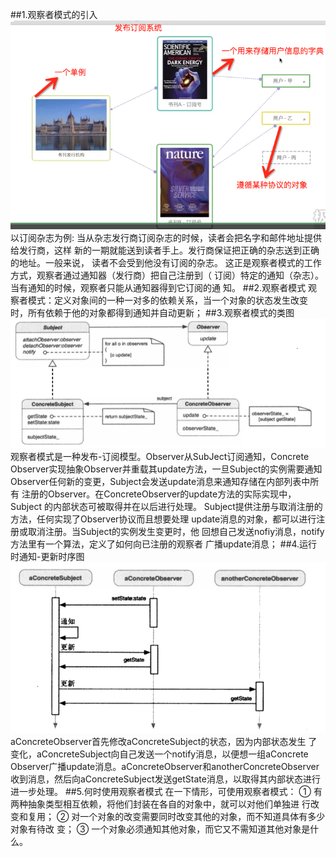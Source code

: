 ##1.观察者模式的引入
![订阅杂志](observerExpample.png)
        以订阅杂志为例:
        当从杂志发行商订阅杂志的时候，读者会把名字和邮件地址提供给发行商，这样
    新的一期就能送到读者手上。发行商保证把正确的杂志送到正确的地址。一般来说，
    读者不会受到他没有订阅的杂志。
        这正是观察者模式的工作方式，观察者通过通知器（发行商）把自己注册到（
    订阅）特定的通知（杂志）。当有通知的时候，观察者只能从通知器得到它订阅的通
    知。
##2.观察者模式
        观察者模式：定义对象间的一种一对多的依赖关系，当一个对象的状态发生改变
    时，所有依赖于他的对象都得到通知并自动更新；
##3.观察者模式的类图
![观察者模式](observer.png)
        观察者模式是一种发布-订阅模型。Observer从SubJect订阅通知，Concrete
    Observer实现抽象Observer并重载其update方法，一旦Subject的实例需要通知
    Observer任何新的变更，Subject会发送update消息来通知存储在内部列表中所有
    注册的Observer。在ConcreteObserver的update方法的实际实现中，Subject
    的内部状态可被取得并在以后进行处理。
        Subject提供注册与取消注册的方法，任何实现了Observer协议而且想要处理
    update消息的对象，都可以进行注册或取消注册。当Subject的实例发生变更时，他
    回想自己发送nofiy消息，notify方法里有一个算法，定义了如何向已注册的观察者
    广播update消息；
##4.运行时通知-更新时序图
![通知-更新时序图](update.png)
        aConcreteObserver首先修改aConcreteSubject的状态，因为内部状态发生
    了变化，aConcreteSubject向自己发送一个notify消息，以便想一组aConcrete
    Observer广播update消息。aConcreteObserver和anotherConcreteObserver
    收到消息，然后向aConcreteSubject发送getState消息，以取得其内部状态进行
    进一步处理。
##5.何时使用观察者模式
        在一下情形，可使用观察者模式：
        ① 有两种抽象类型相互依赖，将他们封装在各自的对象中，就可以对他们单独进
    行改变和复用；
        ② 对一个对象的改变需要同时改变其他的对象，而不知道具体有多少对象有待改
    变；
        ③ 一个对象必须通知其他对象，而它又不需知道其他对象是什么。